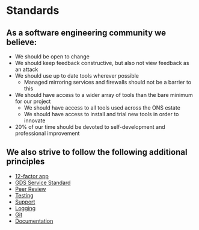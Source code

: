 Standards
===========================

## As a software engineering community we believe:

* We should be open to change
* We should keep feedback constructive, but also not view feedback as an attack
* We should use up to date tools wherever possible
  * Managed mirroring services and firewalls should not be a barrier to this
* We should have access to a wider array of tools than the bare minimum for our project
  * We should have access to all tools used across the ONS estate
  * We should have access to install and trial new tools in order to innovate
* 20% of our time should be devoted to self-development and professional improvement

## We also strive to follow the following additional principles
* [12-factor app](https://12factor.net/)
* [GDS Service Standard](https://www.gov.uk/service-manual/service-standard)
* [Peer Review](PEER_REVIEW.md)
* [Testing](standards/TESTING.md)
* [Support](standards/SUPPORT.md)
* [Logging](standards/LOGGING.md)
* [Git](standards/GIT.md)
* [Documentation](standards/DOCUMENTATION.md)

